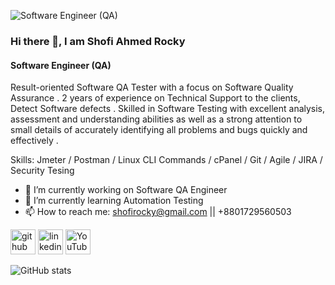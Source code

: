 ![Software Engineer (QA)](https://media-exp1.licdn.com/dms/image/C5616AQHnzZ6_tovXqA/profile-displaybackgroundimage-shrink_350_1400/0/1660071525128?e=1665619200&v=beta&t=X85xk7gA70X9QbJbr5bmTj_XqrNsOp5CY7wCONtzeMs)
### Hi there 👋, I am Shofi Ahmed Rocky
#### Software Engineer (QA)


Result-oriented  Software QA Tester with a focus on Software Quality Assurance .  2  years of experience on Technical Support to the clients, Detect Software defects .  Skilled in Software Testing with excellent analysis, assessment and understanding abilities as well as a strong attention to small details of accurately identifying all problems and bugs quickly and effectively . 

Skills: Jmeter / Postman / Linux CLI Commands / cPanel / Git / Agile / JIRA / Security Tesing

- 🔭 I’m currently working on Software QA Engineer 
- 🌱 I’m currently learning Automation Testing 
- 📫 How to reach me: shofirocky@gmail.com || +8801729560503 


[<img src='https://cdn.jsdelivr.net/npm/simple-icons@3.0.1/icons/github.svg' alt='github' height='40'>](https://github.com/shofirocky)  [<img src='https://cdn.jsdelivr.net/npm/simple-icons@3.0.1/icons/linkedin.svg' alt='linkedin' height='40'>](https://www.linkedin.com/in/shofi-ahmed-rocky-076733156/)  [<img src='https://cdn.jsdelivr.net/npm/simple-icons@3.0.1/icons/youtube.svg' alt='YouTube' height='40'>](https://www.youtube.com/channel/ShofiRocky)  

![GitHub stats](https://github-readme-stats.vercel.app/api?username=shofirocky&show_icons=true)  

 





